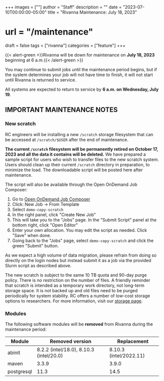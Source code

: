 +++
images = [""]
author = "Staff"
description = ""
date = "2023-07-10T00:00:00-05:00"
title = "Rivanna Maintenance: July 18, 2023"
# url = "/maintenance"
draft = false
tags = ["rivanna"]
categories = ["feature"]
+++

{{< alert-green >}}Rivanna will be down for maintenance on <strong>July 18, 2023</strong> beginning at 6 a.m.{{< /alert-green >}}

You may continue to submit jobs until the maintenance period begins, but if the system determines your job will not have time to finish, it will not start until Rivanna is returned to service.

All systems are expected to return to service by **6 a.m. on Wednesday, July 19**.

## IMPORTANT MAINTENANCE NOTES

### New scratch

RC engineers will be installing a new `/scratch` storage filesystem that can be accessed at `/scratch/$USER` after the end of maintenance.

**The current `/scratch` filesystem will be permanently retired on October 17, 2023 and all the data it contains will be deleted.**  We have prepared a sample script for users who wish to transfer files to the new scratch system.  Users should clean up their current `/scratch` directory in preparation, to minimize the load.  The downloadable script will be posted here after maintenance.

The script will also be available through the Open OnDemand Job Composer:

1. Go to [Open OnDemand Job Composer](https://rivanna-portal.hpc.virginia.edu/pun/sys/dashboard/apps/show/myjobs)
1. Click: New Job -> From Template
1. Select `demo-copy-scratch`
1. In the right panel, click "Create New Job"
1. This will take you to the "Jobs" page. In the "Submit Script" panel at the bottom right, click "Open Editor"
1. Enter your own allocation. You may edit the script as needed. Click "Save" when done.
1. Going back to the "Jobs" page, select `demo-copy-scratch` and click the green "Submit" button.

As we expect a high volume of data migration, please refrain from doing so directly on the login nodes but instead submit it as a job via the provided Slurm script as described above.

The new scratch is subject to the same 10 TB quota and 90-day purge policy. There is no restriction on the number of files. A friendly reminder that scratch is intended as a temporary work directory, not long-term storage space. It is not backed up and old files need to be purged periodically for system stability. RC offers a number of low-cost storage options to researchers. For more information, visit our [storage page](/userinfo/storage).

### Modules

The following software modules will be **removed** from Rivanna during the maintenance period:

| Module | Removed version | Replacement |
|---|---|---|
|abinit |8.2.2 (intel/18.0), 8.10.3 (intel/20.0) | 8.10.3 (intel/2022.11) |
|maven | 3.3.9 | 3.9.0 |
|postgresql | 11.3 | 14.5 |
